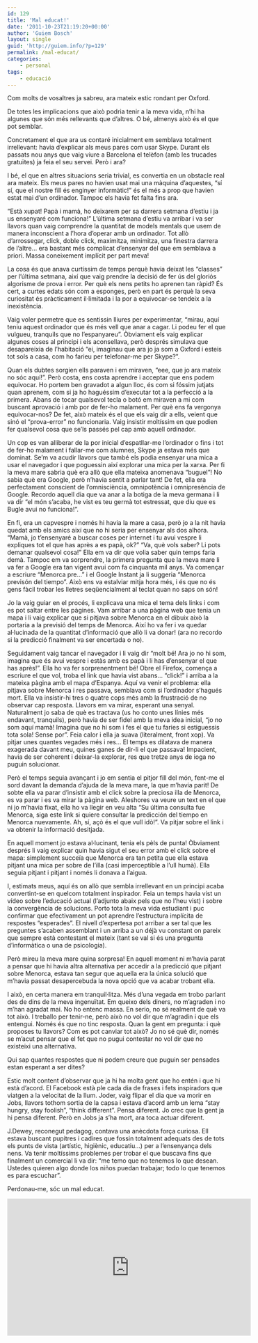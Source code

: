 ```yaml
---
id: 129
title: 'Mal educat!'
date: '2011-10-23T21:19:20+00:00'
author: 'Guiem Bosch'
layout: single
guid: 'http://guiem.info/?p=129'
permalink: /mal-educat/
categories:
    - personal
tags:
    - educació
---
```


Com molts de vosaltres ja sabreu, ara mateix estic rondant per Oxford.

De totes les implicacions que això podria tenir a la meva vida, n’hi ha algunes que són més rellevants que d’altres. O bé, almenys això és el que pot semblar.

Concretament el que ara us contaré inicialment em semblava totalment irrellevant: havia d’explicar als meus pares com usar Skype. Durant els passats nou anys que vaig viure a Barcelona el telèfon (amb les trucades gratuïtes) ja feia el seu servei. Però i ara?

I bé, el que en altres situacions seria trivial, es convertia en un obstacle real ara mateix. Els meus pares no havien usat mai una màquina d’aquestes, “sí sí, que el nostre fill és enginyer informàtic!” és el més a prop que havien estat mai d’un ordinador. Tampoc els havia fet falta fins ara.

“Està xupat! Papà i mamà, ho deixarem per sa darrera setmana d’estiu i ja us ensenyaré com funciona!” L’última setmana d’estiu va arribar i va ser llavors quan vaig comprendre la quantitat de models mentals que usem de manera inconscient a l’hora d’operar amb un ordinador. Tot allò d’arrossegar, click, doble click, maximitza, minimitza, una finestra darrera de l’altre… era bastant més complicat d’ensenyar del que em semblava a priori. Massa coneixement implícit per part meva!

La cosa és que anava curtíssim de temps perquè havia deixat les “classes” per l’última setmana, així que vaig prendre la decisió de fer ús del gloriós algorisme de prova i error. Per què els nens petits ho aprenen tan ràpid? És cert, a curtes edats són com a esponges, però en part és perquè la seva curiositat és pràcticament il·limitada i la por a equivocar-se tendeix a la inexistència.

Vaig voler permetre que es sentissin lliures per experimentar, “mirau, aquí teniu aquest ordinador que és més vell que anar a cagar. Li podeu fer el que vulgueu, tranquils que no l’espanyareu”. Òbviament els vaig explicar algunes coses al principi i els aconsellava, però després simulava que desapareixia de l’habitació “ei, imaginau que ara jo ja som a Oxford i esteis tot sols a casa, com ho farieu per telefonar-me per Skype?”.

Quan els dubtes sorgien ells paraven i em miraven, “eee, que jo ara mateix no sóc aquí!”. Però costa, ens costa aprendre i acceptar que ens podem equivocar. Ho portem ben gravadot a algun lloc, és com si fóssim jutjats quan aprenem, com si ja ho haguéssim d’executar tot a la perfecció a la primera. Abans de tocar qualsevol tecla o botó em miraven a mi com buscant aprovació i amb por de fer-ho malament. Per què ens fa vergonya equivocar-nos? De fet, això mateix és el que els vaig dir a ells, veient que sinó el “prova-error” no funcionaria. Vaig insistir moltíssim en que podien fer qualsevol cosa que se’ls passés pel cap amb aquell ordinador.

Un cop es van alliberar de la por inicial d’espatllar-me l’ordinador o fins i tot de fer-ho malament i fallar-me com alumnes, Skype ja estava més que dominat. Se’m va acudir llavors que també els podia ensenyar una mica a usar el navegador i que poguessin així explorar una mica per la xarxa. Per fi la meva mare sabria què era allò que ella mateixa anomenava “buguel”! No sabia què era Google, però n’havia sentit a parlar tant! De fet, ella era perfectament conscient de l’omnisciència, omnipotència i omnipresència de Google. Recordo aquell dia que va anar a la botiga de la meva germana i li va dir “el món s’acaba, he vist es teu germà tot estressat, que diu que es Bugle avui no funciona!”.

En fi, era un capvespre i només hi havia la mare a casa, però jo a la nit havia quedat amb els amics així que no hi seria per ensenyar als dos alhora. “Mamà, jo t’ensenyaré a buscar coses per internet i tu avui vespre li expliques tot el que has après a es papà, ok?” “Va, què vols saber? Li pots demanar qualsevol cosa!” Ella em va dir que volia saber quin temps faria demà. Tampoc em va sorprendre, la primera pregunta que la meva mare li va fer a Google era tan vigent avui com fa cinquanta mil anys. Va començar a escriure “Menorca pre…” i el Google Instant ja li suggeria “Menorca previsón del tiempo”. Això ens va estalviar mitja hora més, i és que no és gens fàcil trobar les lletres seqüencialment al teclat quan no saps on són!

Jo la vaig guiar en el procés, li explicava una mica el tema dels links i com es pot saltar entre les pàgines. Vam arribar a una pàgina web que tenia un mapa i li vaig explicar que si pitjava sobre Menorca en el dibuix això la portaria a la previsió del temps de Menorca. Així ho va fer i va quedar al·lucinada de la quantitat d’informació que allò li va donar! (ara no recordo si la predicció finalment va ser encertada o no).

Seguidament vaig tancar el navegador i li vaig dir “molt bé! Ara jo no hi som, imagina que és avui vespre i estàs amb es papà i li has d’ensenyar el que has après!”. Ella ho va fer sorprenentment bé! Obre el Firefox, comença a escriure el que vol, troba el link que havia vist abans… “click!” i arriba a la mateixa pàgina amb el mapa d’Espanya. Aquí va venir el problema: ella pitjava sobre Menorca i res passava, semblava com si l’ordinador s’hagués mort. Ella va insistir-hi tres o quatre cops més amb la frustració de no observar cap resposta. Llavors em va mirar, esperant una senyal. Naturalment jo saba de què es tractava (us ho conto unes línies més endavant, tranquils), però havia de ser fidel amb la meva idea inicial, “jo no som aquí mamà! Imagina que no hi som i fes el que tu faries si estiguessis tota sola! Sense por”. Feia calor i ella ja suava (literalment, front xop). Va pitjar unes quantes vegades més i res… El temps es dilatava de manera exagerada davant meu, quines ganes de dir-li el que passava! Impacient, havia de ser coherent i deixar-la explorar, res que tretze anys de ioga no puguin solucionar.

Però el temps seguia avançant i jo em sentia el pitjor fill del món, fent-me el sord davant la demanda d’ajuda de la meva mare, la que m’havia parit! De sobte ella va parar d’insistir amb el click sobre la preciosa illa de Menorca, es va parar i es va mirar la pàgina web. Aleshores va veure un text en el que ni jo m’havia fixat, ella ho va llegir en veu alta “Su última consulta fue Menorca, siga este link si quiere consultar la predicción del tiempo en Menorca nuevamente. Ah, sí, açò és el que vull idò!”. Va pitjar sobre el link i va obtenir la informació desitjada.

En aquell moment jo estava al·lucinant, tenia els pèls de punta! Òbviament després li vaig explicar quin havia sigut el seu error amb el click sobre el mapa: simplement succeïa que Menorca era tan petita que ella estava pitjant una mica per sobre de l’illa (casi imperceptible a l’ull humà). Ella seguia pitjant i pitjant i només li donava a l’aigua.

I, estimats meus, aquí és on allò que sembla irrellevant en un principi acaba convertint-se en quelcom totalment inspirador. Feia un temps havia vist un vídeo sobre l’educació actual (l’adjunto abaix pels que no l’heu vist) i sobre la convergència de solucions. Porto tota la meva vida estudiant i puc confirmar que efectivament un pot aprendre l’estructura implícita de respostes “esperades”. El nivell d’expertesa pot arribar a ser tal que les preguntes s’acaben assemblant i un arriba a un déjà vu constant on pareix que sempre està contestant el mateix (tant se val si és una pregunta d’informàtica o una de psicologia).

Però mireu la meva mare quina sorpresa! En aquell moment ni m’havia parat a pensar que hi havia altra alternativa per accedir a la predicció que pitjant sobre Menorca, estava tan segur que aquella era la única solució que m’havia passat desapercebuda la nova opció que va acabar trobant ella.

I això, en certa manera em tranquil·litza. Més d’una vegada em trobo parlant des de dins de la meva ingenuïtat. Em queixo dels diners, no m’agraden i no m’han agradat mai. No ho entenc massa. En serio, no sé realment de què va tot això. I treballo per tenir-ne, però això no vol dir que m’agradin i que els entengui. Només és que no tinc resposta. Quan la gent em pregunta: i què proposes tu llavors? Com es pot canviar tot això? Jo no sé què dir, només se m’acut pensar que el fet que no pugui contestar no vol dir que no existeixi una alternativa.

Qui sap quantes respostes que ni podem creure que puguin ser pensades estan esperant a ser dites?

Estic molt content d’observar que ja hi ha molta gent que ho entén i que hi està d’acord. El Facebook està ple cada dia de frases i fets inspiradors que viatgen a la velocitat de la llum. Joder, vaig flipar el dia que va morir en Jobs, llavors tothom sortia de la capsa i estava d’acord amb un lema “stay hungry, stay foolish”, “think different”. Pensa diferent. Jo crec que la gent ja hi pensa diferent. Però en Jobs ja s’ha mort, ara toca actuar diferent.

J.Dewey, reconegut pedagog, contava una anècdota força curiosa. Ell estava buscant pupitres i cadires que fossin totalment adequats des de tots els punts de vista (artístic, higiènic, educatiu…) per a l’ensenyança dels nens. Va tenir moltíssims problemes per trobar el que buscava fins que finalment un comercial li va dir: “me temo que no tenemos lo que desean. Ustedes quieren algo donde los niños puedan trabajar; todo lo que tenemos es para escuchar”.

Perdonau-me, sóc un mal educat.

<iframe frameborder="0" height="315" loading="lazy" src="http://www.youtube.com/embed/zDZFcDGpL4U" width="560"></iframe>